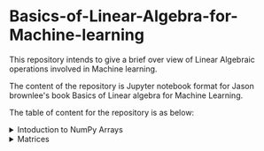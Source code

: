 # Basics-of-Linear-Algebra-for-Machine-learning

This repository intends to give a brief over view of Linear Algebraic operations involved in Machine learning.

The content of the repository is Jupyter notebook format for Jason brownlee's book Basics of Linear algebra for Machine Learning.

The table of content for the repository is as below:

<details>
  <summary>Intoduction to NumPy Arrays</summary>

1.  [NumPy Basics][1]
2.  [Combining Arrays][2]
3.  [Index, Slice and Reshape NumPy Arrays][3]
4.  [NumPy Array Broadcasting][4]
  
</details>

<details>
  <summary>Matrices</summary>

1.  [Vectors and Vector Arithmetic][5]
2.  [Vector Norms][6]
3.  [Matrices and Matrix Arithmetic][7]
4.  [Types of Matrices][8]
  
</details>

<!-- Links reference -->
[1]: https://github.com/Preetam2114/Basics-of-Linear-Algebra-for-Machine-learning/blob/main/01.%20Intoduction%20to%20NumPy%20Arrays/01.%20NumPy%20Basics.ipynb
[2]: https://github.com/Preetam2114/Basics-of-Linear-Algebra-for-Machine-learning/blob/main/01.%20Intoduction%20to%20NumPy%20Arrays/02.%20Combining%20Arrays.ipynb
[3]: https://github.com/Preetam2114/Basics-of-Linear-Algebra-for-Machine-learning/blob/main/01.%20Intoduction%20to%20NumPy%20Arrays/03.%20Index%2C%20Slice%20and%20Reshape%20NumPy%20Arrays.ipynb
[4]: https://github.com/Preetam2114/Basics-of-Linear-Algebra-for-Machine-learning/blob/main/01.%20Intoduction%20to%20NumPy%20Arrays/04.%20NumPy%20Array%20Broadcasting.ipynb
[5]: https://github.com/Preetam2114/Basics-of-Linear-Algebra-for-Machine-learning/blob/main/02.%20Matrices/1.%20Vectors%20and%20Vector%20Arithmetic.ipynb
[6]: https://github.com/Preetam2114/Basics-of-Linear-Algebra-for-Machine-learning/blob/main/02.%20Matrices/3.%20Matrices%20and%20Matrix%20Arithmetic.ipynb
[7]: https://github.com/Preetam2114/Basics-of-Linear-Algebra-for-Machine-learning/blob/main/02.%20Matrices/3.%20Matrices%20and%20Matrix%20Arithmetic.ipynb
[8]: https://github.com/Preetam2114/Basics-of-Linear-Algebra-for-Machine-learning/blob/main/02.%20Matrices/4.%20Types%20of%20Matrices.ipynb